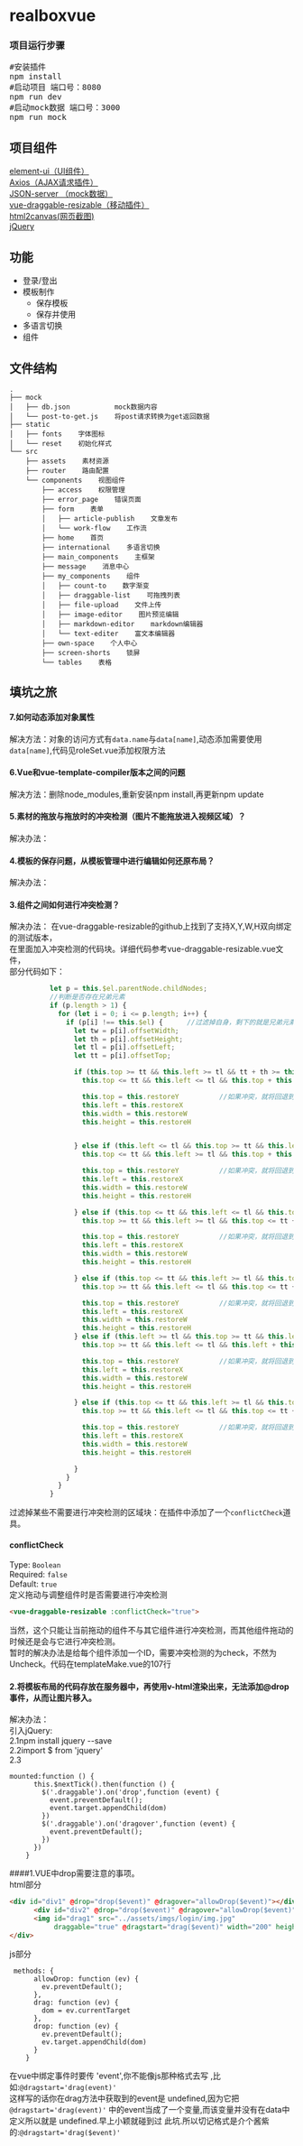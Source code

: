 # realboxvue

### 项目运行步骤
<pre>
#安装插件
npm install
#启动项目 端口号：8080
npm run dev
#启动mock数据 端口号：3000
npm run mock
</pre>

## 项目组件
[element-ui（UI组件）](http://element-cn.eleme.io/#/zh-CN)<br>
[Axios（AJAX请求插件）](https://github.com/axios/axios)<br>
[JSON-server （mock数据）](https://github.com/typicode/json-server)<br>
[vue-draggable-resizable（移动插件）](https://github.com/mauricius/vue-draggable-resizable)<br>
[html2canvas(网页截图)](https://github.com/niklasvh/html2canvas)</br>
[jQuery]()

## 功能

- 登录/登出
- 模板制作
    - 保存模板
    - 保存并使用
- 多语言切换
- 组件

## 文件结构
```shell
.
├── mock    
│   ├── db.json           mock数据内容
│   └── post-to-get.js    将post请求转换为get返回数据
├── static
│   ├── fonts    字体图标
│   └── reset    初始化样式
└── src
    ├── assets    素材资源
    ├── router    路由配置
    └── components    视图组件
        ├── access    权限管理
        ├── error_page    错误页面
        ├── form    表单
        │   ├── article-publish    文章发布
        │   └── work-flow    工作流
        ├── home    首页
        ├── international    多语言切换
        ├── main_components    主框架
        ├── message    消息中心
        ├── my_components    组件
        │   ├── count-to    数字渐变
        │   ├── draggable-list    可拖拽列表
        │   ├── file-upload    文件上传
        │   ├── image-editor    图片预览编辑
        │   ├── markdown-editor    markdown编辑器
        │   └── text-editer    富文本编辑器
        ├── own-space    个人中心
        ├── screen-shorts    锁屏
        └── tables    表格
```
## 填坑之旅
#### 7.如何动态添加对象属性
解决方法：对象的访问方式有`data.name`与`data[name]`,动态添加需要使用`data[name]`,代码见roleSet.vue添加权限方法

#### 6.Vue和vue-template-compiler版本之间的问题
解决方法：删除node_modules,重新安装npm install,再更新npm update

#### 5.素材的拖放与拖放时的冲突检测（图片不能拖放进入视频区域）？
解决办法：
#### 4.模板的保存问题，从模板管理中进行编辑如何还原布局？
解决办法：
#### 3.组件之间如何进行冲突检测？
解决办法：
在vue-draggable-resizable的github上找到了支持X,Y,W,H双向绑定的测试版本，</br>
在里面加入冲突检测的代码块。详细代码参考vue-draggable-resizable.vue文件，</br>
部分代码如下：
```javascript
          let p = this.$el.parentNode.childNodes;
          //判断是否存在兄弟元素
          if (p.length > 1) {
            for (let i = 0; i <= p.length; i++) {
              if (p[i] !== this.$el) {      //过滤掉自身，剩下的就是兄弟元素
                let tw = p[i].offsetWidth;
                let th = p[i].offsetHeight;
                let tl = p[i].offsetLeft;
                let tt = p[i].offsetTop;

                if (this.top >= tt && this.left >= tl && tt + th >= this.top && tl + tw >= this.left ||
                  this.top <= tt && this.left <= tl && this.top + this.height >= tt && this.left + this.width >= tl) { /*左上角与右下角重叠*/

                  this.top = this.restoreY          //如果冲突，就将回退到移动前的位置
                  this.left = this.restoreX
                  this.width = this.restoreW
                  this.height = this.restoreH


                } else if (this.left <= tl && this.top >= tt && this.left + this.width >= tl && this.top <= tt + th ||
                  this.top <= tt && this.left >= tl && this.top + this.height >= tt && this.left <= tl + tw) { /*右上角与左下角重叠*/

                  this.top = this.restoreY          //如果冲突，就将回退到移动前的位置
                  this.left = this.restoreX
                  this.width = this.restoreW
                  this.height = this.restoreH

                } else if (this.top <= tt && this.left <= tl && this.top + this.height >= tt && this.left + this.width >= tl ||
                  this.top >= tt && this.left >= tl && this.top <= tt + th && this.left <= tl + tw) { /*下边与上边重叠*/

                  this.top = this.restoreY          //如果冲突，就将回退到移动前的位置
                  this.left = this.restoreX
                  this.width = this.restoreW
                  this.height = this.restoreH

                } else if (this.top <= tt && this.left >= tl && this.top + this.height >= tt && this.left <= tl + tw ||
                  this.top >= tt && this.left <= tl && this.top <= tt + th && this.left >= tl + tw) { /*上边与下边重叠（宽度不一样）*/

                  this.top = this.restoreY          //如果冲突，就将回退到移动前的位置
                  this.left = this.restoreX
                  this.width = this.restoreW
                  this.height = this.restoreH
                } else if (this.left >= tl && this.top >= tt && this.left <= tl + tw && this.top <= tt + th ||
                  this.top >= tt && this.left <= tl && this.left + this.width >= tl && this.top <= tt + th) { /*左边与右边重叠*/

                  this.top = this.restoreY          //如果冲突，就将回退到移动前的位置
                  this.left = this.restoreX
                  this.width = this.restoreW
                  this.height = this.restoreH

                } else if (this.top <= tt && this.left >= tl && this.top + this.height >= tt && this.left <= tl + tw ||
                  this.top >= tt && this.left <= tl && this.top <= tt + th && this.left + this.width >= tl) { /*左边与右边重叠（高度不一样）*/

                  this.top = this.restoreY          //如果冲突，就将回退到移动前的位置
                  this.left = this.restoreX
                  this.width = this.restoreW
                  this.height = this.restoreH

                }
              }
            }
          }
```
过滤掉某些不需要进行冲突检测的区域块：在插件中添加了一个`conflictCheck`道具。</br>

#### conflictCheck
Type: `Boolean`<br>
Required: `false`<br>
Default: `true`</br>
定义拖动与调整组件时是否需要进行冲突检测
```html
<vue-draggable-resizable :conflictCheck="true">
```
当然，这个只能让当前拖动的组件不与其它组件进行冲突检测，而其他组件拖动的时候还是会与它进行冲突检测。</br>
暂时的解决办法是给每个组件添加一个ID，需要冲突检测的为check，不然为Uncheck。代码在templateMake.vue的107行
#### 2.将模板布局的代码存放在服务器中，再使用v-html渲染出来，无法添加@drop事件，从而让图片移入。</br>
解决办法：
</br>引入jQuery:
</br>2.1npm install jquery --save</br>
2.2import $ from 'jquery'</br>
2.3</br>
```
mounted:function () {
      this.$nextTick().then(function () {
        $('.draggable').on('drop',function (event) {
          event.preventDefault();
          event.target.appendChild(dom)
        })
        $('.draggable').on('dragover',function (event) {
          event.preventDefault();
        })
      })
    }
```
####1.VUE中drop需要注意的事项。</br>
html部分</br>
```html
<div id="div1" @drop="drop($event)" @dragover="allowDrop($event)"></div>
      <div id="div2" @drop="drop($event)" @dragover="allowDrop($event)">
      <img id="drag1" src="../assets/imgs/login/img.jpg"
           draggable="true" @dragstart="drag($event)" width="200" height="69">
</div>
```
js部分</br>
```vue
 methods: {
      allowDrop: function (ev) {
        ev.preventDefault();
      },
      drag: function (ev) {
        dom = ev.currentTarget
      },
      drop: function (ev) {
        ev.preventDefault();
        ev.target.appendChild(dom)
      }
    }
```
在vue中绑定事件时要传 'event',你不能像js那种格式去写 ,比如:`@dragstart='drag(event)'`  
这样写的话你在drag方法中获取到的event是  undefined,因为它把`@dragstart='drag(event)'`
中的event当成了一个变量,而该变量并没有在data中定义所以就是 undefined.早上小颖就碰到过
此坑.所以切记格式是介个酱紫的:`@dragstart='drag($event)'`

